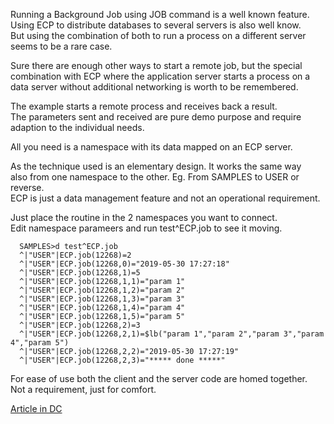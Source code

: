 Running a Background Job using JOB command is a well known feature.  
Using ECP to distribute databases to several servers is also well know.  
But using the combination of both to run a process on a different server  
seems to be a rare case.  
 
Sure there are enough other ways to start a remote job, but the special  
combination with ECP where the application server starts a process on a  
data server without additional networking is worth to be remembered.  
 
The example starts a remote process and receives back a result.  
The parameters sent and received are pure demo purpose and require  
adaption to the individual needs.  
 
All you need is a namespace with its data mapped on an ECP server.  
 
As the technique used is an elementary design. It works the same way  
also from one namespace to the other. Eg. From SAMPLES to USER or reverse.  
ECP is just a data management feature and not an operational requirement.  
 
Just place the routine in the 2 namespaces you want to connect.  
Edit namespace parameers and run test^ECP.job to see it moving.   
~~~
  SAMPLES>d test^ECP.job  
  ^|"USER"|ECP.job(12268)=2  
  ^|"USER"|ECP.job(12268,0)="2019-05-30 17:27:18"  
  ^|"USER"|ECP.job(12268,1)=5  
  ^|"USER"|ECP.job(12268,1,1)="param 1"  
  ^|"USER"|ECP.job(12268,1,2)="param 2"  
  ^|"USER"|ECP.job(12268,1,3)="param 3"  
  ^|"USER"|ECP.job(12268,1,4)="param 4"  
  ^|"USER"|ECP.job(12268,1,5)="param 5"  
  ^|"USER"|ECP.job(12268,2)=3  
  ^|"USER"|ECP.job(12268,2,1)=$lb("param 1","param 2","param 3","param 4","param 5")  
  ^|"USER"|ECP.job(12268,2,2)="2019-05-30 17:27:19" 
  ^|"USER"|ECP.job(12268,2,3)="***** done *****"  
~~~  

For ease of use both the client and the server code are homed together.  
Not a requirement, just for comfort.

[Article in DC](https://community.intersystems.com/post/background-jobs-over-ecp)
